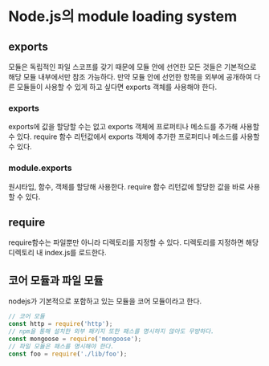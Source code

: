 # Node.js의 module loading system
## exports
모듈은 독립적인 파일 스코프를 갖기 때문에 모듈 안에 선언한 모든 것들은 기본적으로 해당 모듈 내부에서만 참조 가능하다. 만약 모듈 안에 선언한 항목을 외부에 공개하여 다른 모듈들이 사용할 수 있게 하고 싶다면 exports 객체를 사용해야 한다.

### exports
exports에 값을 할당할 수는 없고 exports 객체에 프로퍼티나 메소드를 추가해 사용할 수 있다. require 함수 리턴값에서 exports 객체에 추가한 프로퍼티나 메소드를 사용할 수 있다.

### module.exports
원시타입, 함수, 객체를 할당해 사용한다. require 함수 리턴값에 할당한 값을 바로 사용할 수 있다.

## require
require함수는 파일뿐만 아니라 디렉토리를 지정할 수 있다. 디렉토리를 지정하면 해당 디렉토리 내 index.js를 로드한다.

## 코어 모듈과 파일 모듈
nodejs가 기본적으로 포함하고 있는 모듈을 코어 모듈이라고 한다.
```js
// 코어 모듈
const http = require('http');
// npm을 통해 설치한 외부 패키지 또한 패스를 명시하지 않아도 무방하다.
const mongoose = require('mongoose');
// 파일 모듈은 패스를 명시해야 한다.
const foo = require('./lib/foo');
```